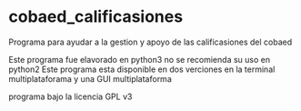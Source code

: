cobaed_calificasiones
=====================

Programa para ayudar a la gestion y apoyo de las calificasiones del cobaed

Este programa fue elavorado en python3 no se recomienda su uso en python2
Este programa esta disponible en dos verciones en la terminal multiplataforama y una GUI multiplataforma

programa bajo la licencia GPL v3

